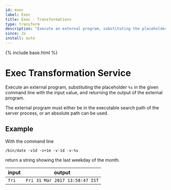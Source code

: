 ```yaml
---
id: exec
label: Exec
title: Exec - Transformations
type: transform
description: "Execute an external program, substituting the placeholder `%s` in the given command line with the input value, and returning the output of the external program."
since: 2x
install: auto
---
```


<!-- Attention authors: Do not edit directly. Please add your changes to the appropriate source repository -->

{% include base.html %}

# Exec Transformation Service

Execute an external program, substituting the placeholder `%s` in the given command line with the input value, and returning the output of the external program.

The external program must either be in the executable search path of the server process, or an absolute path can be used.

## Example

With the command line 

```
/bin/date -v1d -v+1m -v-1d -v-%s
```

return a string showing the last weekday of the month.

| input | output |
|-------|--------|
| `fri` | `Fri 31 Mar 2017 13:58:47 IST` |
